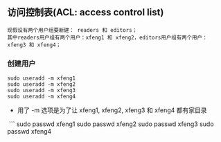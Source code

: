 ## 访问控制表(ACL: access control list)
```
现假设有两个用户组要新建： readers 和 editors；
其中readers用户组有两个用户：xfeng1 和 xfeng2，editors用户组有两个用户：xfeng3 和 xfeng4；
```
### 创建用户  
  ```
  sudo useradd -m xfeng1
  sudo useradd -m xfeng2
  sudo useradd -m xfeng3
  sudo useradd -m xfeng4
  ```
  
- 用了 -m 选项是为了让 xfeng1, xfeng2, xfeng3 和 xfeng4 都有家目录  
  
  ```
  sudo passwd xfeng1
  sudo passwd xfeng2
  sudo passwd xfeng3
  sudo passwd xfeng4
  ```
